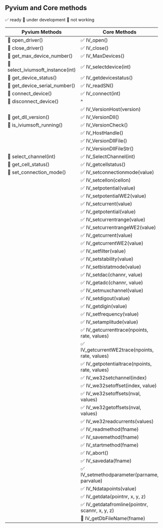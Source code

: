 ## Pyvium and Core methods
:white_check_mark: ready
:small_orange_diamond: under development
:no_entry_sign: not working

| Pyvium Methods  | Core Methods |
| ------------- | ------- |
| :small_orange_diamond: open_driver() |   :white_check_mark: IV_open()| 
| :small_orange_diamond: close_driver()  | :white_check_mark: IV_close()|
| :small_orange_diamond: get_max_device_number()   | :white_check_mark: IV_MaxDevices()|
| :small_orange_diamond: select_iviumsoft_instance(int)   | :white_check_mark: IV_selectdevice(int)|
| :small_orange_diamond: get_device_status() | :white_check_mark: IV_getdevicestatus()|
| :small_orange_diamond: get_device_serial_number()  | :white_check_mark: IV_readSN()|
| :small_orange_diamond: connect_device()  | :white_check_mark: IV_connect(int)|
| :small_orange_diamond: disconnect_device() | ^ |
|   |  :white_check_mark: IV_VersionHost(version)|
| :small_orange_diamond: get_dll_version() |  :white_check_mark: IV_VersionDll()|
| :small_orange_diamond:  is_iviumsoft_running() |  :white_check_mark: IV_VersionCheck()|
|   |  :white_check_mark: IV_HostHandle()|
|   |  :white_check_mark: IV_VersionDllFile()|
|   |  :white_check_mark: IV_VersionDllFileStr()|
| :small_orange_diamond: select_channel(int) |  :white_check_mark: IV_SelectChannel(int)|
| :small_orange_diamond: get_cell_status()  |  :white_check_mark: IV_getcellstatus()|
| :small_orange_diamond: set_connection_mode() |  :white_check_mark: IV_setconnectionmode(value)|
|   |  :white_check_mark: IV_setcellon(cellon)|
|   |  :white_check_mark: IV_setpotential(value)|
|   |  :white_check_mark: IV_setpotentialWE2(value)|
|  |  :white_check_mark: IV_setcurrent(value)|
|  |  :white_check_mark: IV_getpotential(value)|
|   |  :white_check_mark: IV_setcurrentrange(value)|
|  |  :white_check_mark: IV_setcurrentrangeWE2(value)|
|      |  :white_check_mark: IV_getcurrent(value)|
|      |  :white_check_mark: IV_getcurrentWE2(value)|
|      |  :white_check_mark: IV_setfilter(value)|
|      |  :white_check_mark: IV_setstability(value)|
|      |  :white_check_mark: IV_setbistatmode(value)|
|      |  :white_check_mark: IV_setdac(channr, value)|
|      |  :white_check_mark: IV_getadc(channr, value)|
|      |  :white_check_mark: IV_setmuxchannel(value)|
|      |  :white_check_mark: IV_setdigout(value)|
|      |  :white_check_mark: IV_getdigin(value)|
|      |  :white_check_mark: IV_setfrequency(value)|
|      |  :white_check_mark: IV_setamplitude(value)|
|      |  :white_check_mark: IV_getcurrenttrace(npoints, rate, values)|
|      |  :white_check_mark: IV_getcurrentWE2trace(npoints, rate, values)|
|      |  :white_check_mark: IV_getpotentialtrace(npoints, rate, values)|
|      |  :white_check_mark: IV_we32setchannel(index)|
|      |  :white_check_mark: IV_we32setoffset(index, value)|
|      |  :white_check_mark: IV_we32setoffsets(nval, values)|
|      |  :white_check_mark: IV_we32getoffsets(nval, values)|
|      |  :white_check_mark: IV_we32readcurrents(values)|
|      |  :white_check_mark: IV_readmethod(fname)|
|      |  :white_check_mark: IV_savemethod(fname)|
|      |  :white_check_mark: IV_startmethod(fname)|
|      |  :white_check_mark: IV_abort()|
|      |  :white_check_mark: IV_savedata(fname)|
|      |  :white_check_mark: IV_setmethodparameter(parname, parvalue)|
|      |  :white_check_mark: IV_Ndatapoints(value)|
|      |  :white_check_mark: IV_getdata(pointnr, x, y, z)|
|      |  :white_check_mark: IV_getdatafromline(pointnr, scannr, x, y, z)|
|      |  :small_orange_diamond: IV_getDbFileName(fname)|